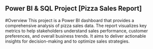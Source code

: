 ## Power BI & SQL Project [Pizza Sales Report]

#Overview
This project is a Power BI dashboard that provides a comprehensive analysis of pizza sales data. The report visualizes key metrics to help stakeholders understand sales performance, customer preferences, and overall business trends. It aims to deliver actionable insights for decision-making and to optimize sales strategies.
